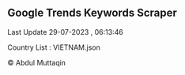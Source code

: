 

## Google Trends Keywords Scraper 
 
Last Update 29-07-2023 , 06:13:46

Country List :
VIETNAM.json



© Abdul Muttaqin 
